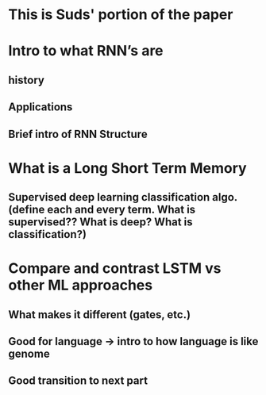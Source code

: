 # This is Suds' portion of the paper

# Intro to what RNN’s are
## history
## Applications
## Brief intro of RNN Structure

# What is a Long Short Term Memory
## Supervised deep learning classification algo. (define each and every term. What is supervised?? What is deep? What is classification?)

# Compare and contrast LSTM vs other ML approaches
## What makes it different (gates, etc.)
## Good for language → intro to how language is like genome
## Good transition to next part
